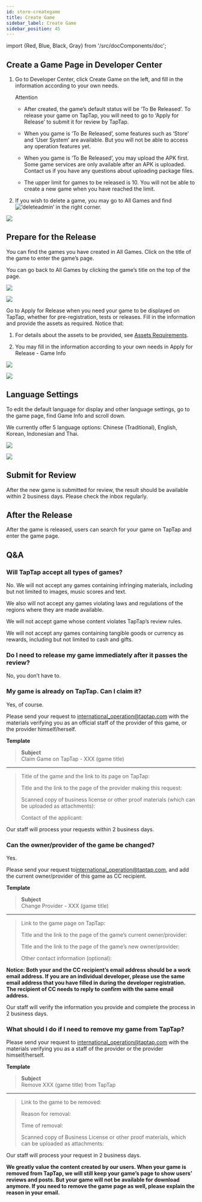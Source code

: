 ```yaml
---
id: store-creategame
title: Create Game
sidebar_label: Create Game
sidebar_position: 45
---
```


import {Red, Blue, Black, Gray} from '/src/docComponents/doc';

## Create a Game Page in Developer Center

1. Go to <Blue>Developer Center</Blue>, click <Blue>Create Game</Blue> on the left, and fill in the information according to your own needs.  

    Attention  

    - After created, the game’s default status will be ‘To Be Released’. To release your game on TapTap, you will need to go to ‘Apply for Release’ to submit it for review by TapTap.  

    - When you game is ‘To Be Released’, some features such as ‘Store’ and ‘User System’ are available. But you will not be able to access any operation features yet.

    - When you game is ‘To Be Released’, you may upload the APK first. Some game services are only available after an APK is uploaded. Contact us if you have any questions about uploading package files.   

    - The upper limit for games to be released is 10\. You will not be able to create a new game when you have reached the limit.    

2. If you wish to delete a game, you may go to <Blue>All Games</Blue> and find ![‘deleteadmin’](https://img.tapimg.com/market/images/2e5c836549d866d6d44036d158095cbb.png) in the right corner.

![ ](/img/Create-Games-Page-1.png)  

## Prepare for the Release

You can find the games you have created in <Blue>All Games</Blue>. Click on the title of the game to enter the game’s page.

You can go back to All Games by clicking the game’s title on the top of the page.    

![ ](/img/Create-Games-Page-2.png)  

![ ](/img/Create-Games-Page-3.png)  

Go to <Blue>Apply for Release</Blue> when you need your game to be displayed on TapTap, whether for pre-registration, tests or releases. Fill in the information and provide the assets as required. Notice that:

1. For details about the assets to be provided, see [Assets Requirements](http://www.taptap.io/developer/help_docs/7?id=42). 

2. You may fill in the information according to your own needs in <Blue>Apply for Release</Blue> - <Blue>Game Info</Blue>

![ ](/img/Create-Games-Page-4.png)

![ ](/img/Create-Games-Page-5.png)



## Language Settings

To edit the default language for display and other language settings, go to the <Blue>game page</Blue>,  find Game Info and scroll down. 

We currently offer 5 language options: Chinese (Traditional), English, Korean, Indonesian and Thai. 

![ ](/img/Create-Games-Page-6.png)

![ ](/img/Create-Games-Page-7.png)


## Submit for Review

After the new game is submitted for review, the result should be available within 2 business days. Please check the inbox regularly.
## After the Release

After the game is released, users can search for your game on TapTap and enter the game page.  

## Q&A
### Will TapTap accept all types of games?

No. We will not accept any games containing infringing materials, including but not limited to images, music scores and text.

We also will not accept any games violating laws and regulations of the regions where they are made available.

We will not accept game whose content violates TapTap’s review rules.

We will not accept any games containing tangible goods or currency as rewards, including but not limited to cash and gifts.

### Do I need to release my game immediately after it passes the review?

No, you don’t have to.

### My game is already on TapTap. Can I claim it?

Yes, of course.

Please send your request to [international_operation@taptap.com](mailto:international_operation@taptap.com) with the materials verifying you as an official staff of the provider of this game, or the provider himself/herself.

**Template**

> **Subject**  
> Claim Game on TapTap - XXX (game title)  
---
>
> Title of the game and the link to its page on TapTap: 
>
> Title and the link to the page of the provider making this request:
>
> Scanned copy of business license or other proof materials (which can be uploaded as attachments):
>
> Contact of the applicant:

Our staff will process your requests within 2 business days. 

### Can the owner/provider of the game be changed?

Yes.

Please send your request to[international_operation@taptap.com](mailto:international_operation@taptap.com), and add the current owner/provider of this game as CC recipient.   

**Template**
 
> **Subject**  
> Change Provider - XXX (game title)

---
>
> Link to the game page on TapTap:
>
> Title and the link to the page of the game’s current owner/provider:
>
> Title and the link to the page of the game’s new owner/provider:
>
> Other contact information (optional):

**Notice: Both your and the CC recipient’s email address should be a work email address. If you are an individual developer, please use the same email address that you have filled in during the developer registration. The recipient of CC needs to reply to confirm with the same email address.**

Our staff will verify the information you provide and complete the process in 2 business days.

### What should I do if I need to remove my game from TapTap?

Please send your request to [international\_operation@taptap.com](mailto:international_operation@taptap.com) with the materials verifying you as a staff of the provider or the provider himself/herself.  

**Template**

> **Subject**  
> Remove XXX (game title) from TapTap 

---
>
> Link to the game to be removed:
>
> Reason for removal:
>
> Time of removal:
>
> Scanned copy of Business License or other proof materials, which can be uploaded as attachments:
>


Our staff will process your request in 2 business days.


**We greatly value the content created by our users. When your game is removed from TapTap, we will still keep your game’s page to show users’ reviews and posts. But your game will not be available for download anymore.    If you need to remove the game page as well, please explain the reason in your email.**
